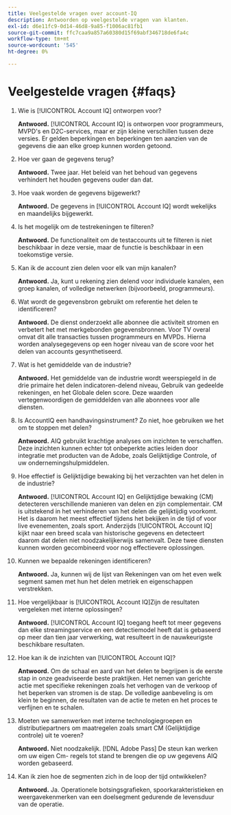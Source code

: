 ```yaml
---
title: Veelgestelde vragen over account-IQ
description: Antwoorden op veelgestelde vragen van klanten.
exl-id: d6e11fc9-0d14-46d8-9a85-f1006ac81fb1
source-git-commit: ffc7caa9a857a60380d15f69abf346718de6fa4c
workflow-type: tm+mt
source-wordcount: '545'
ht-degree: 0%

---
```


# Veelgestelde vragen {#faqs}

1. Wie is [!UICONTROL Account IQ] ontworpen voor?

   **Antwoord.** [!UICONTROL Account IQ] is ontworpen voor programmeurs, MVPD&#39;s en D2C-services, maar er zijn kleine verschillen tussen deze versies. Er gelden beperkingen en beperkingen ten aanzien van de gegevens die aan elke groep kunnen worden getoond.

1. Hoe ver gaan de gegevens terug?

   **Antwoord.** Twee jaar. Het beleid van het behoud van gegevens verhindert het houden gegevens ouder dan dat.

1. Hoe vaak worden de gegevens bijgewerkt?

   **Antwoord.** De gegevens in [!UICONTROL Account IQ] wordt wekelijks en maandelijks bijgewerkt.

1. Is het mogelijk om de testrekeningen te filteren?

   **Antwoord.** De functionaliteit om de testaccounts uit te filteren is niet beschikbaar in deze versie, maar de functie is beschikbaar in een toekomstige versie.

1. Kan ik de account zien delen voor elk van mijn kanalen? <!--shall we separate out this question for the persona of programmer?-->

   **Antwoord.** Ja, kunt u rekening zien delend voor individuele kanalen, een groep kanalen, of volledige netwerken (bijvoorbeeld, programmeurs).

1. Wat wordt de gegevensbron gebruikt om referentie het delen te identificeren?

   **Antwoord.** De dienst onderzoekt alle abonnee die activiteit stromen en verbetert het met merkgebonden gegevensbronnen. Voor TV overal omvat dit alle transacties tussen programmeurs en MVPDs. Hierna worden analysegegevens op een hoger niveau van de score voor het delen van accounts gesynthetiseerd.

1. Wat is het gemiddelde van de industrie?

   **Antwoord.** Het gemiddelde van de industrie wordt weerspiegeld in de drie primaire het delen indicatoren-delend niveau, Gebruik van gedeelde rekeningen, en het Globale delen score. Deze waarden vertegenwoordigen de gemiddelden van alle abonnees voor alle diensten.

1. Is AccountIQ een handhavingsinstrument? Zo niet, hoe gebruiken we het om te stoppen met delen?

   **Antwoord.** AIQ gebruikt krachtige analyses om inzichten te verschaffen. Deze inzichten kunnen echter tot onbeperkte acties leiden door integratie met producten van de Adobe, zoals Gelijktijdige Controle, of uw ondernemingshulpmiddelen.

1. Hoe effectief is Gelijktijdige bewaking bij het verzachten van het delen in de industrie?

   **Antwoord.** [!UICONTROL Account IQ] en Gelijktijdige bewaking (CM) detecteren verschillende manieren van delen en zijn complementair. CM is uitstekend in het verhinderen van het delen die gelijktijdig voorkomt. Het is daarom het meest effectief tijdens het bekijken in de tijd of voor live evenementen, zoals sport. Anderzijds [!UICONTROL Account IQ] kijkt naar een breed scala van historische gegevens en detecteert daarom dat delen niet noodzakelijkerwijs samenvalt. Deze twee diensten kunnen worden gecombineerd voor nog effectievere oplossingen.

1. Kunnen we bepaalde rekeningen identificeren?

   **Antwoord.** Ja, kunnen wij de lijst van Rekeningen van om het even welk segment samen met hun het delen metriek en eigenschappen verstrekken.

1. Hoe vergelijkbaar is [!UICONTROL Account IQ]Zijn de resultaten vergeleken met interne oplossingen?

   **Antwoord.** [!UICONTROL Account IQ] toegang heeft tot meer gegevens dan elke streamingservice en een detectiemodel heeft dat is gebaseerd op meer dan tien jaar verwerking, wat resulteert in de nauwkeurigste beschikbare resultaten.

1. Hoe kan ik de inzichten van [!UICONTROL Account IQ]?

   **Antwoord.** Om de schaal en aard van het delen te begrijpen is de eerste stap in onze geadviseerde beste praktijken. Het nemen van gerichte actie met specifieke rekeningen zoals het verhogen van de verkoop of het beperken van stromen is de stap. De volledige aanbeveling is om klein te beginnen, de resultaten van de actie te meten en het proces te verfijnen en te schalen.

1. Moeten we samenwerken met interne technologiegroepen en distributiepartners om maatregelen zoals smart CM (Gelijktijdige controle) uit te voeren?

   **Antwoord.** Niet noodzakelijk. [!DNL Adobe Pass] De steun kan werken om uw eigen Cm- regels tot stand te brengen die op uw gegevens AIQ worden gebaseerd.

1. Kan ik zien hoe de segmenten zich in de loop der tijd ontwikkelen?

   **Antwoord.** Ja. Operationele botsingsgrafieken, spoorkarakteristieken en weergavekenmerken van een doelsegment gedurende de levensduur van de operatie.
